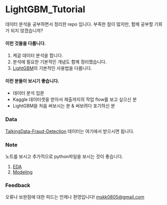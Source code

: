 # LightGBM_Tutorial

데이터 분석을 공부하면서 정리한 repo 입니다.
부족한 점이 많지만, 함께 공부할 기회가 되지 않겠습니까?

#### 이런 것들을 다룹니다.

1. 케글 데이터 분석을 합니다.
1. 분석에 필요한 기본적인 개념도 함께 정리했습니다.
1. [LightGBM](https://github.com/Microsoft/LightGBM)의 기본적인 사용법을 다룹니다.  


#### 이런 분들이 보시기 좋습니다.

- 데이터 분석 입문
- Kaggle 데이터셋을 받아서 제출까지의 작업 flow를 보고 싶으신 분
- LightGBM을 처음 써보시는 분 & 써보려다 포기하신 분

### Data
[TalkingData-Fraud-Detection](https://www.kaggle.com/c/talkingdata-adtracking-fraud-detection/data) 데이터는 여기에서 받으시면 됩니다.


### Note
노트를 보시고 추가적으로 python파일을 보시는 것이 좋습니다.
1. [EDA](https://github.com/Moons08/TalkingData-Fraud-Detection/blob/master/note/00.EDA.ipynb)
1. [Modeling](https://github.com/Moons08/TalkingData-Fraud-Detection/blob/master/note/01.Modeling.ipynb)


### Feedback
오류나 보완점에 대한 피드는 언제나 환영입니다!
mskk0805@gmail.com

